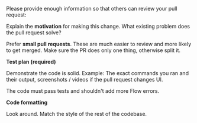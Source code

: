 Please provide enough information so that others can review your pull request:

Explain the **motivation** for making this change. What existing problem does the pull request solve?

Prefer **small pull requests**. These are much easier to review and more likely to get merged. Make sure the PR does only one thing, otherwise split it.

**Test plan (required)**

Demonstrate the code is solid. Example: The exact commands you ran and their output, screenshots / videos if the pull request changes UI.

The code must pass tests and shouldn't add more Flow errors.

**Code formatting**

Look around. Match the style of the rest of the codebase.
